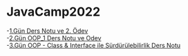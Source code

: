# JavaCamp2022

-[1.Gün Ders Notu ve 2. Ödev ](https://github.com/AAyar94/JavaCamp2022/tree/master/src/Gun1_Ders_ve_Odev/helloJava) <br />
-[2.Gün OOP_1 Ders Notu ve Odev](https://github.com/AAyar94/JavaCamp2022/tree/master/src/Gun2_Ders_OOP_1_ve_Odev)<br />
-[3.Gün OOP - Class & Interface ile Sürdürülebilirlik Ders Notu](https://github.com/AAyar94/oopWithNLayeredApp/tree/master/src)<br />
